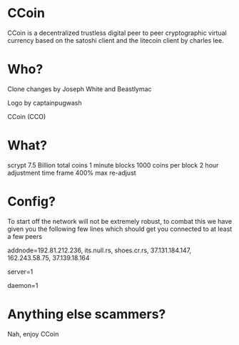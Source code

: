 CCoin
=======
CCoin is a decentralized trustless digital peer to peer cryptographic virtual currency based on the
satoshi client and the litecoin client by charles lee.


Who?
=====

Clone changes by Joseph White and Beastlymac

Logo by captainpugwash

CCoin (CCO)

What?
====
scrypt
7.5 Billion total coins
1 minute blocks
1000 coins per block
2 hour adjustment time frame
400% max re-adjust



Config?
=====
To start off the network will not be extremely robust,
to combat this we have given you the following few lines
which should get you connected to at least a few peers



addnode=192.81.212.236, its.null.rs, shoes.cr.rs, 37.131.184.147, 162.243.58.75, 37.139.18.164

server=1

daemon=1


Anything else scammers?
=======
Nah, enjoy CCoin
